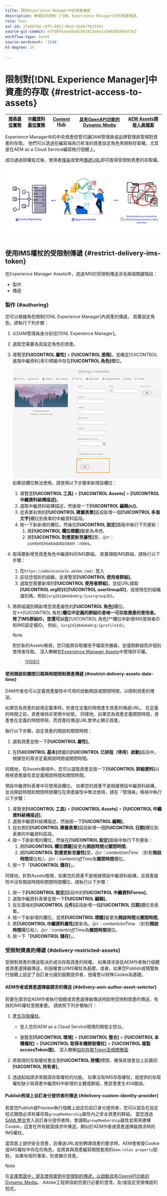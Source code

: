```yaml
---
title: 限制Experience Manager中的資產傳遞
description: 瞭解如何限制 [!DNL Experience Manager]中的資產傳遞。
role: User
exl-id: 3fa0b75d-c8f5-4913-8be3-816b7fb73353
source-git-commit: e3fd0fe2ee5bad2863812ede2a294dd63864f3e2
workflow-type: tm+mt
source-wordcount: '1148'
ht-degree: 1%

---
```


# 限制對[!DNL Experience Manager]中資產的存取 {#restrict-access-to-assets}

| [搜尋最佳實務](/help/assets/search-best-practices.md) | [中繼資料最佳實務](/help/assets/metadata-best-practices.md) | [Content Hub](/help/assets/product-overview.md) | [具有OpenAPI功能的Dynamic Media](/help/assets/dynamic-media-open-apis-overview.md) | [AEM Assets開發人員檔案](https://developer.adobe.com/experience-cloud/experience-manager-apis/) |
| ------------- | --------------------------- |---------|----|-----|

Experience Manager中的中央資產控管可讓DAM管理員或品牌管理員管理對資產的存取。 他們可以透過在編寫端為已核准的資產設定角色來限制存取權，尤其是在AEM as a Cloud Service編寫執行個體上。

成功通過授權程式後，使用者[搜尋](search-assets-api.md)或使用[傳遞URL](deliver-assets-apis.md)即可取得受限制資產的存取權。

![已限制存取資產](/help/assets/assets/restricted-access.png)

## 使用IMS權杖的受限制傳遞 {#restrict-delivery-ims-token}

在Experience Manager Assets中，透過IMS的受限制傳送涉及兩個關鍵階段：

* 製作
* 傳遞

### 製作 {#authoring}

您可以根據角色限制[!DNL Experience Manager]內資產的傳遞。 若要設定角色，請執行下列步驟：

1. 以DAM管理員身分前往[!DNL Experience Manager]。
1. 選取您需要為其設定角色的資產。
1. 導覽至&#x200B;**[!UICONTROL 屬性]** > **[!UICONTROL 進階]**，並確定[!UICONTROL 進階中繼資料]索引標籤中存在&#x200B;**[!UICONTROL 角色]**&#x200B;欄位。

   ![角色中繼資料](/help/assets/assets/roles_metadata.jpg)
如果該欄位無法使用，請使用以下步驟來新增該欄位：

   1. 導覽至&#x200B;**[!UICONTROL 工具]** > **[!UICONTROL Assets]** > **[!UICONTROL 中繼資料結構描述]**。
   1. 選取中繼資料結構描述，然後按一下&#x200B;**[!UICONTROL 編輯&#x200B;_(e)_]**。
   1. 從表單右側的&#x200B;**[!UICONTROL 建置表單]**&#x200B;區段新增一個&#x200B;**[!UICONTROL 多值文字]**&#x200B;欄位到表單的中繼資料區段。
   1. 按一下新新增的欄位，然後在&#x200B;**[!UICONTROL 設定]**&#x200B;面板中執行下列更新：
      1. 將&#x200B;**[!UICONTROL 欄位標籤]**&#x200B;變更為&#x200B;_角色_。
      1. 將&#x200B;**[!UICONTROL 對應更新至屬性]**&#x200B;至&#x200B;_。/jcr：content/metadata/dam：roles_。

1. 取得要新增至資產角色中繼資料的IMS群組。 若要擷取IMS群組，請執行以下步驟：
   1. 在`https://adminconsole.adobe.com/.`登入
   1. 前往您個別的組織，並導覽至&#x200B;**[!UICONTROL 使用者群組]**。
   1. 選取您需要新增的&#x200B;**[!UICONTROL 使用者群組]**，並從URL擷取&#x200B;**[!UICONTROL orgID]**&#x200B;和&#x200B;**[!UICONTROL userGroupID]**，或使用您的組織識別碼，例如`{orgID}@AdobeOrg:{usergroupID}`。

1. 將群組識別碼新增至資產屬性的&#x200B;**[!UICONTROL 角色]**&#x200B;欄位。 <br>
在**[!UICONTROL 角色]**&#x200B;欄位中定義的群組ID是唯一可存取資產的使用者。 除了IMS群組ID，您還可以在&#x200B;**[!UICONTROL 角色]**&#x200B;欄位中新增IMS使用者ID和IMS設定檔ID。 例如，`{orgId}@AdobeOrg:{profileId}`。

   >[!NOTE]
   >
   >對於新的Assets檢視，您只能將存取權授予檔案夾層級，並僅限群組而非個別使用者存取。 深入瞭解[在Experience Manager Assets](https://experienceleague.adobe.com/en/docs/experience-manager-assets-essentials/help/get-started-admins/folder-access/manage-permissions)中管理許可權。

   >[!VIDEO](https://video.tv.adobe.com/v/3427429)

#### 使用開啟和關閉日期與時間限制資產傳遞 {#restrict-delivery-assets-date-time}

DAM作者也可以定義資產屬性中可用的啟動開啟或關閉時間，以限制資產的傳送。

如果您為資產的啟用定義準時，則會在定義的時間產生資產的傳遞URL。 在定義的時間之前，資產保持非使用中狀態。 同樣地，如果您為資產定義關閉時間，資產會在定義的時間停用，而資產的傳送URL會停止顯示資產。

執行以下步驟，設定資產的開啟和關閉時間：

1. 選取資產並按一下&#x200B;**[!UICONTROL 屬性]**。

1. 在&#x200B;**[!UICONTROL 基本]**&#x200B;標籤的&#x200B;**[!UICONTROL 已排程（停用）啟動]**&#x200B;區段中，根據您的需求定義開啟時間或關閉時間。

同樣地，在Assets檢視中，您可以選取資產並按一下&#x200B;**[!UICONTROL 詳細資料]**&#x200B;以檢視資產屬性並定義開啟時間和關閉時間。

預設中繼資料表單中可使用該欄位。 如果您的資產不是根據預設中繼資料結構，並且開啟時間和關閉時間欄位在資產屬性中無法使用，請在「管理員」檢視中執行以下步驟：

1. 導覽至&#x200B;**[!UICONTROL 工具]** > **[!UICONTROL Assets]** > **[!UICONTROL 中繼資料結構描述]**。
1. 選取中繼資料結構描述，然後按一下&#x200B;**[!UICONTROL 編輯]**。
1. 從右側的&#x200B;**[!UICONTROL 建置表單]**&#x200B;區段新增一個&#x200B;**[!UICONTROL 日期]**&#x200B;欄位到表單的中繼資料區段。
1. 按一下新新增的欄位，然後在&#x200B;**[!UICONTROL 設定]**&#x200B;面板中執行下列更新：
   1. 將&#x200B;**[!UICONTROL 欄位標籤]**&#x200B;變更為&#x200B;**開啟時間**&#x200B;或&#x200B;**關閉時間**。
   1. 將&#x200B;**[!UICONTROL 對應更新至屬性]**&#x200B;至&#x200B;_。/jcr：content/onTime_ （針對&#x200B;**開啟時間**&#x200B;欄位和&#x200B;_）。/jcr：content/offTime_&#x200B;為&#x200B;**關閉時間**&#x200B;欄位。
1. 按一下「**[!UICONTROL 儲存]**」。

同樣地，針對Assets檢視，如果您的資產不是根據預設中繼資料結構，且資產屬性中沒有開啟時間和關閉時間欄位，請執行以下步驟：

1. 按一下&#x200B;**[!UICONTROL 設定]**&#x200B;區段中的&#x200B;**[!UICONTROL 中繼資料Forms]**。
1. 選取中繼資料表單並按一下&#x200B;**[!UICONTROL 編輯]**。
1. 從左窗格的&#x200B;**[!UICONTROL 元件]**&#x200B;區段新增一個&#x200B;**[!UICONTROL 日期]**&#x200B;欄位至表單。
1. 按一下新新增的欄位，並將&#x200B;**[!UICONTROL 標籤]**&#x200B;變更為&#x200B;**開啟時間**&#x200B;或&#x200B;**關閉時間**。
1. 將&#x200B;**[!UICONTROL 中繼資料屬性]**&#x200B;更新為&#x200B;_。/jcr：content/onTime_ （針對&#x200B;**開啟時間**&#x200B;欄位和&#x200B;_）。/jcr：content/offTime_&#x200B;為&#x200B;**關閉時間**&#x200B;欄位。
1. 按一下「**[!UICONTROL 儲存]**」。



### 受限制資產的傳遞 {#delivery-restricted-assets}

受限制資產的傳送取決於成功存取資產的授權。 如果請求是從AEM作者執行個體或資產選擇器傳送，則授權會以IMS權杖為基礎，或者，如果您Publish或預覽執行個體上設定了自訂身分識別服務提供者，授權會以特殊Cookie為基礎。

#### AEM作者或資產選擇器請求的傳送 {#delivery-aem-author-asset-selector}

若要在請求從AEM作者執行個體或資產選擇器傳送時啟用受限制資產的傳送，有效的IMS權杖至關重要。 請依照下列步驟執行：

1. [產生存取權杖](https://experienceleague.adobe.com/docs/experience-manager-cloud-service/content/implementing/developing/generating-access-tokens-for-server-side-apis.html?lang=en#generating-the-access-token)。
   * 登入您的AEM as a Cloud Service環境的開發主控台。

   * 瀏覽至&#x200B;**[!UICONTROL 環境]** > **[!UICONTROL 整合]** > **[!UICONTROL 本機權杖]** > **[!UICONTROL 取得本機開發權杖]** > **[!UICONTROL 複製accessToken值]**。 深入瞭解[如何存取Token及相關層面](https://experienceleague.adobe.com/docs/experience-manager-cloud-service/content/implementing/developing/generating-access-tokens-for-server-side-apis.html?lang=en#generating-the-access-token)

1. 將取得的存取權杖整合至&#x200B;**[!UICONTROL 授權]**&#x200B;標頭，確保其值會加上前置詞&#x200B;**[!UICONTROL 持有者]**。

1. 透過起始請求來驗證存取權杖的功能。 如果沒有IMS存取權杖，或提供的存取權杖缺少與資產中繼資料中新增的主體或群組，應該會產生404錯誤。

#### Publish例項上自訂身分提供者的傳送 {#delivery-custom-identity-provider}

若是您Publish或Preview執行個體上設定的自訂身分提供者，您可以提及在設定程式期間必須有權存取`groupMembership`屬性內之安全資產的群組。 當您透過[SAML整合](https://experienceleague.adobe.com/en/docs/experience-manager-learn/cloud-service/authentication/saml-2-0)登入自訂身分提供者時，會讀取`groupMembership`屬性並用來建構Cookie，這會在所有驗證請求中傳送，類似於AEM作者或資產選擇器請求時的IMS權杖。

當頁面上提供安全資產，且傳送URL收到轉譯資產的要求時，AEM會檢查Cookie或IMS權杖中存在的角色，並將其與資產編寫期間套用的`dam:roles property`配對。 如果有相符專案，則會顯示資產。

>[!NOTE]
>
> 在[支援票證中，提及使用案例中受限制的傳遞，以啟動具有OpenAPI功能的Dynamic Media](/help/assets/dynamic-media-open-apis-overview.md#how-to-enable-the-dynamic-media-with-openapi-capabilities)。 Adobe工程將協助您進行必要的澄清，及/或設定受限傳遞的程式。
